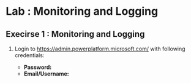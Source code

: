 # Lab : Monitoring and Logging


## Execirse 1 : Monitoring and Logging


1. Login to https://admin.powerplatform.microsoft.com/ with following credentials:

   - **Password:** <inject key="AzureAdUserPassword"></inject>
   - **Email/Username:** <inject key="AzureAdUserEmail"></inject>
